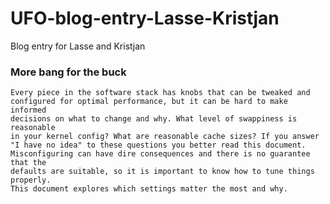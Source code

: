 # UFO-blog-entry-Lasse-Kristjan
Blog entry for Lasse and Kristjan

### More bang for the buck
```
Every piece in the software stack has knobs that can be tweaked and
configured for optimal performance, but it can be hard to make informed
decisions on what to change and why. What level of swappiness is reasonable
in your kernel config? What are reasonable cache sizes? If you answer
"I have no idea" to these questions you better read this document.
Misconfiguring can have dire consequences and there is no guarantee that the
defaults are suitable, so it is important to know how to tune things properly.
This document explores which settings matter the most and why.
```
